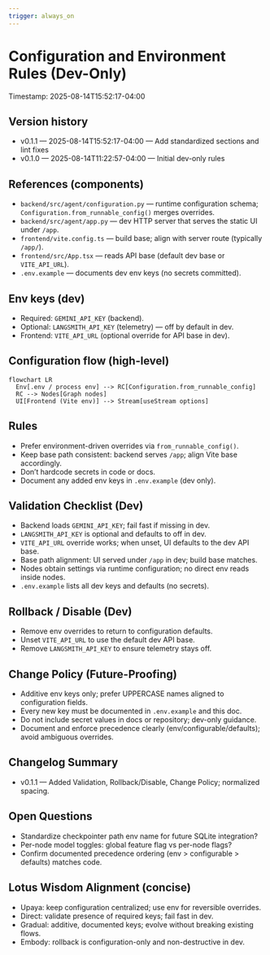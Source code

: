 ```yaml
---
trigger: always_on
---
```


# Configuration and Environment Rules (Dev-Only)

Timestamp: 2025-08-14T15:52:17-04:00

## Version history

- v0.1.1 — 2025-08-14T15:52:17-04:00 — Add standardized sections and lint fixes
- v0.1.0 — 2025-08-14T11:22:57-04:00 — Initial dev-only rules

## References (components)

- `backend/src/agent/configuration.py` — runtime configuration schema; `Configuration.from_runnable_config()` merges overrides.
- `backend/src/agent/app.py` — dev HTTP server that serves the static UI under `/app`.
- `frontend/vite.config.ts` — build base; align with server route (typically `/app/`).
- `frontend/src/App.tsx` — reads API base (default dev base or `VITE_API_URL`).
- `.env.example` — documents dev env keys (no secrets committed).

## Env keys (dev)

- Required: `GEMINI_API_KEY` (backend).
- Optional: `LANGSMITH_API_KEY` (telemetry) — off by default in dev.
- Frontend: `VITE_API_URL` (optional override for API base in dev).

## Configuration flow (high-level)

```mermaid
flowchart LR
  Env[.env / process env] --> RC[Configuration.from_runnable_config]
  RC --> Nodes[Graph nodes]
  UI[Frontend (Vite env)] --> Stream[useStream options]
```

## Rules

- Prefer environment-driven overrides via `from_runnable_config()`.
- Keep base path consistent: backend serves `/app`; align Vite base accordingly.
- Don’t hardcode secrets in code or docs.
- Document any added env keys in `.env.example` (dev only).

## Validation Checklist (Dev)

- Backend loads `GEMINI_API_KEY`; fail fast if missing in dev.
- `LANGSMITH_API_KEY` is optional and defaults to off in dev.
- `VITE_API_URL` override works; when unset, UI defaults to the dev API base.
- Base path alignment: UI served under `/app` in dev; build base matches.
- Nodes obtain settings via runtime configuration; no direct env reads inside nodes.
- `.env.example` lists all dev keys and defaults (no secrets).

## Rollback / Disable (Dev)

- Remove env overrides to return to configuration defaults.
- Unset `VITE_API_URL` to use the default dev API base.
- Remove `LANGSMITH_API_KEY` to ensure telemetry stays off.

## Change Policy (Future-Proofing)

- Additive env keys only; prefer UPPERCASE names aligned to configuration fields.
- Every new key must be documented in `.env.example` and this doc.
- Do not include secret values in docs or repository; dev-only guidance.
- Document and enforce precedence clearly (env/configurable/defaults); avoid ambiguous overrides.

## Changelog Summary

- v0.1.1 — Added Validation, Rollback/Disable, Change Policy; normalized spacing.

## Open Questions

- Standardize checkpointer path env name for future SQLite integration?
- Per-node model toggles: global feature flag vs per-node flags?
- Confirm documented precedence ordering (env > configurable > defaults) matches code.

## Lotus Wisdom Alignment (concise)

- Upaya: keep configuration centralized; use env for reversible overrides.
- Direct: validate presence of required keys; fail fast in dev.
- Gradual: additive, documented keys; evolve without breaking existing flows.
- Embody: rollback is configuration-only and non-destructive in dev.
